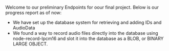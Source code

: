 Welcome to our preliminary Endpoints for oour final project. Below is our progress report as of now:

- We have set up the database system for retrieving and adding IDs and AudioData
- We found a way to record audio files directly into the database using node-record-lpcm16 and slot it into the database as a BLOB, or BINARY LARGE OBJECT.